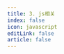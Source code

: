 ```yaml
---
title: 3. js相关
index: false
icon: javascript
editLink: false
article: false
---
```

<AutoCatalog />
